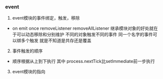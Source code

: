 ### event
1. event模块的事件绑定，触发，移除
+ on emit once removeListener removeAllListener 继承模块对象的好处就在于可以动态移除和分别维护 不同的对象触发不同的事件 同一个名字的事件可以绑多个触发 就是不知道是共存还是覆盖
2. 事件触发的顺序 
+ 顺序根据从上到下执行 其中 process.nextTick比setImmediate前一步执行
3. event模块的指向